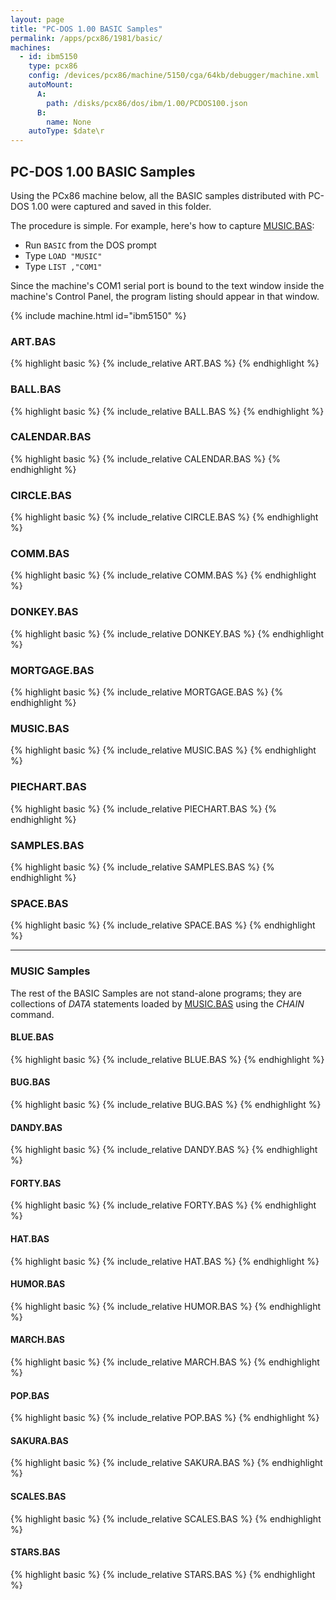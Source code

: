 ```yaml
---
layout: page
title: "PC-DOS 1.00 BASIC Samples"
permalink: /apps/pcx86/1981/basic/
machines:
  - id: ibm5150
    type: pcx86
    config: /devices/pcx86/machine/5150/cga/64kb/debugger/machine.xml
    autoMount:
      A:
        path: /disks/pcx86/dos/ibm/1.00/PCDOS100.json
      B:
        name: None
    autoType: $date\r
---
```


PC-DOS 1.00 BASIC Samples
-------------------------

Using the PCx86 machine below, all the BASIC samples distributed with PC-DOS 1.00 were captured and saved in
this folder.

The procedure is simple.  For example, here's how to capture [MUSIC.BAS](#musicbas):

- Run `BASIC` from the DOS prompt
- Type `LOAD "MUSIC"`
- Type `LIST ,"COM1"`

Since the machine's COM1 serial port is bound to the text window inside the machine's Control Panel, the program
listing should appear in that window.

{% include machine.html id="ibm5150" %}

### ART.BAS

{% highlight basic %}
{% include_relative ART.BAS %}
{% endhighlight %}

### BALL.BAS

{% highlight basic %}
{% include_relative BALL.BAS %}
{% endhighlight %}

### CALENDAR.BAS

{% highlight basic %}
{% include_relative CALENDAR.BAS %}
{% endhighlight %}

### CIRCLE.BAS

{% highlight basic %}
{% include_relative CIRCLE.BAS %}
{% endhighlight %}

### COMM.BAS

{% highlight basic %}
{% include_relative COMM.BAS %}
{% endhighlight %}

### DONKEY.BAS

{% highlight basic %}
{% include_relative DONKEY.BAS %}
{% endhighlight %}

### MORTGAGE.BAS

{% highlight basic %}
{% include_relative MORTGAGE.BAS %}
{% endhighlight %}

### MUSIC.BAS

{% highlight basic %}
{% include_relative MUSIC.BAS %}
{% endhighlight %}

### PIECHART.BAS

{% highlight basic %}
{% include_relative PIECHART.BAS %}
{% endhighlight %}

### SAMPLES.BAS

{% highlight basic %}
{% include_relative SAMPLES.BAS %}
{% endhighlight %}

### SPACE.BAS

{% highlight basic %}
{% include_relative SPACE.BAS %}
{% endhighlight %}

---

### MUSIC Samples

The rest of the BASIC Samples are not stand-alone programs; they are collections of *DATA* statements loaded
by [MUSIC.BAS](#musicbas) using the *CHAIN* command.

#### BLUE.BAS

{% highlight basic %}
{% include_relative BLUE.BAS %}
{% endhighlight %}

#### BUG.BAS

{% highlight basic %}
{% include_relative BUG.BAS %}
{% endhighlight %}

#### DANDY.BAS

{% highlight basic %}
{% include_relative DANDY.BAS %}
{% endhighlight %}

#### FORTY.BAS

{% highlight basic %}
{% include_relative FORTY.BAS %}
{% endhighlight %}

#### HAT.BAS

{% highlight basic %}
{% include_relative HAT.BAS %}
{% endhighlight %}

#### HUMOR.BAS

{% highlight basic %}
{% include_relative HUMOR.BAS %}
{% endhighlight %}

#### MARCH.BAS

{% highlight basic %}
{% include_relative MARCH.BAS %}
{% endhighlight %}

#### POP.BAS

{% highlight basic %}
{% include_relative POP.BAS %}
{% endhighlight %}

#### SAKURA.BAS

{% highlight basic %}
{% include_relative SAKURA.BAS %}
{% endhighlight %}

#### SCALES.BAS

{% highlight basic %}
{% include_relative SCALES.BAS %}
{% endhighlight %}

#### STARS.BAS

{% highlight basic %}
{% include_relative STARS.BAS %}
{% endhighlight %}
